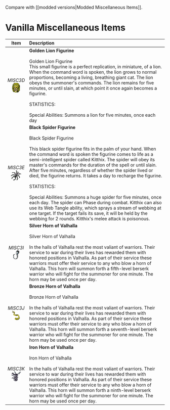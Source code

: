Compare with [[modded versions|Modded Miscellaneous Items]].


# Vanilla Miscellaneous Items
| Item | Description |
| :-------: | :-------  |
| *MISC3D*<br />![Icon](Item-Descriptions/Vanilla/Images/MISC3D.png "Golden Lion Figurine") | **Golden Lion Figurine**<br /><br />Golden Lion Figurine<br />This small figurine is a perfect replication, in miniature, of a lion.  When the command word is spoken, the lion grows to normal proportions, becoming a living, breathing giant cat.  The lion obeys the summoner's commands.  The lion remains for five minutes, or until slain, at which point it once again becomes a figurine.<br /><br />STATISTICS:<br /><br />Special Abilities:  Summons a lion for five minutes, once each day|
| *MISC3E*<br />![Icon](Item-Descriptions/Vanilla/Images/MISC3E.png "Black Spider Figurine") | **Black Spider Figurine**<br /><br />Black Spider Figurine<br /><br />This black spider figurine fits in the palm of your hand.  When the command word is spoken the figurine comes to life as a semi-intelligent spider called Kitthix.  The spider will obey its master's commands for the duration of the spell or until slain.  After five minutes, regardless of whether the spider lived or died, the figurine returns.  It takes a day to recharge the figurine.<br /><br />STATISTICS:<br /><br />Special Abilities: Summons a huge spider for five minutes, once each day. The spider can Phase during combat. Kitthix can also use its Web Tangle ability, which sprays a stream of webbing at one target. If the target fails its save, it will be held by the webbing for 2 rounds. Kitthix's melee attack is poisonous.|
| *MISC3I*<br />![Icon](Item-Descriptions/Vanilla/Images/MISC3I.png "Silver Horn of Valhalla") | **Silver Horn of Valhalla**<br /><br />Silver Horn of Valhalla<br /><br />In the halls of Valhalla rest the most valiant of warriors.  Their service to war during their lives has rewarded them with honored positions in Valhalla.  As part of their service these warriors must offer their service to any who blow a horn of Valhalla.  This horn will summon forth a fifth-level berserk warrior who will fight for the summoner for one minute.  The horn may be used once per day.|
| *MISC3J*<br />![Icon](Item-Descriptions/Vanilla/Images/MISC3J.png "Bronze Horn of Valhalla") | **Bronze Horn of Valhalla**<br /><br />Bronze Horn of Valhalla<br /><br />In the halls of Valhalla rest the most valiant of warriors.  Their service to war during their lives has rewarded them with honored positions in Valhalla.  As part of their service these warriors must offer their service to any who blow a horn of Valhalla.  This horn will summon forth a seventh-level berserk warrior who will fight for the summoner for one minute.  The horn may be used once per day.|
| *MISC3K*<br />![Icon](Item-Descriptions/Vanilla/Images/MISC3K.png "Iron Horn of Valhalla") | **Iron Horn of Valhalla**<br /><br />Iron Horn of Valhalla<br /><br />In the halls of Valhalla rest the most valiant of warriors.  Their service to war during their lives has rewarded them with honored positions in Valhalla.  As part of their service these warriors must offer their service to any who blow a horn of Valhalla.  This horn will summon forth a ninth-level berserk warrior who will fight for the summoner for one minute. The horn may be used once per day.|
